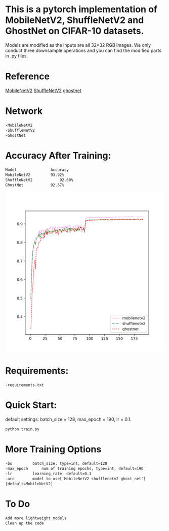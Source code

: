 # This is a pytorch implementation of MobileNetV2, ShuffleNetV2 and GhostNet on CIFAR-10 datasets.


Models are modified as the inputs are all 32*32 RGB images. We only conduct three downsample operations and you can find the modified parts in .py files.

# Reference
[MobileNetV2](https://arxiv.org/abs/1801.04381)		[ShuffleNetV2](https://arxiv.org/abs/1807.11164) 	[ghostnet](https://arxiv.org/abs/1911.11907)

# Network
	-MobileNetV2
	-ShuffleNetV2
	-GhostNet

# Accuracy After Training:

	Model				Accuracy
	MobileNetV2			93.92%
	ShuffleNetV2			92.60%
	GhostNet			92.57%

![](https://github.com/MonkeyKing-KK/Huaguoshan/blob/master/compare.jpg) 

# Requirements:
    -requirements.txt

# Quick Start:
default settings: batch_size = 128, max_epoch = 190, lr = 0.1. 
    
    python train.py

# More Training Options
    -bs			batch_size, type=int, default=128
    -max_epoch		num of training epochs, type=int, default=190
    -lr			learning_rate, default=0.1
    -arc		model to use['MobileNetV2 shufflenetv2 ghost_net'] [default=MobileNetV2]

# To Do
	Add more lightweight models
	Clean up the code


